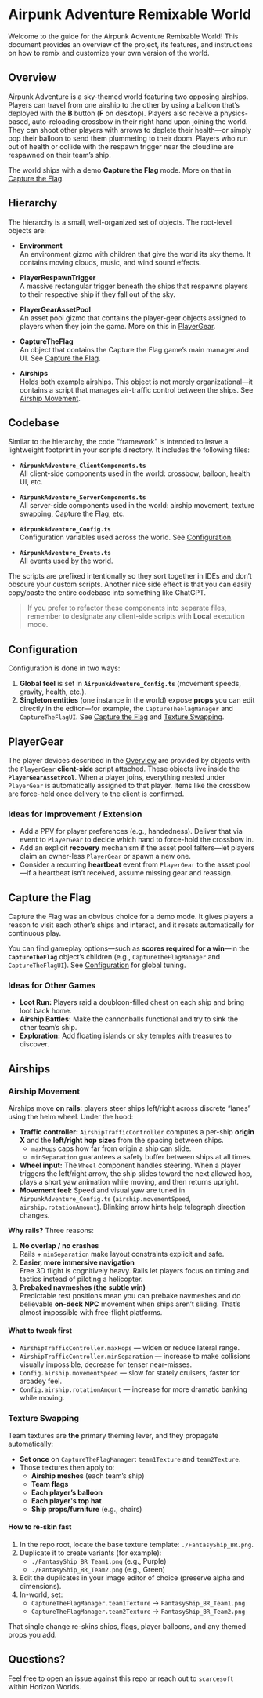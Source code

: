 # Airpunk Adventure Remixable World

Welcome to the guide for the Airpunk Adventure Remixable World! This document provides an overview of the project, its features, and instructions on how to remix and customize your own version of the world.

## Overview

Airpunk Adventure is a sky-themed world featuring two opposing airships. Players can travel from one airship to the other by using a balloon that’s deployed with the **B** button (**F** on desktop). Players also receive a physics-based, auto-reloading crossbow in their right hand upon joining the world. They can shoot other players with arrows to deplete their health—or simply pop their balloon to send them plummeting to their doom. Players who run out of health or collide with the respawn trigger near the cloudline are respawned on their team’s ship.

The world ships with a demo **Capture the Flag** mode. More on that in [Capture the Flag](#capture-the-flag).

## Hierarchy

The hierarchy is a small, well-organized set of objects. The root-level objects are:

- **Environment**  
  An environment gizmo with children that give the world its sky theme. It contains moving clouds, music, and wind sound effects.

- **PlayerRespawnTrigger**  
  A massive rectangular trigger beneath the ships that respawns players to their respective ship if they fall out of the sky.

- **PlayerGearAssetPool**  
  An asset pool gizmo that contains the player-gear objects assigned to players when they join the game. More on this in [PlayerGear](#playergear).

- **CaptureTheFlag**  
  An object that contains the Capture the Flag game’s main manager and UI. See [Capture the Flag](#capture-the-flag).

- **Airships**  
  Holds both example airships. This object is not merely organizational—it contains a script that manages air-traffic control between the ships. See [Airship Movement](#airship-movement).

## Codebase

Similar to the hierarchy, the code “framework” is intended to leave a lightweight footprint in your scripts directory. It includes the following files:

- **`AirpunkAdventure_ClientComponents.ts`**  
  All client-side components used in the world: crossbow, balloon, health UI, etc.

- **`AirpunkAdventure_ServerComponents.ts`**  
  All server-side components used in the world: airship movement, texture swapping, Capture the Flag, etc.

- **`AirpunkAdventure_Config.ts`**  
  Configuration variables used across the world. See [Configuration](#configuration).

- **`AirpunkAdventure_Events.ts`**  
  All events used by the world.

The scripts are prefixed intentionally so they sort together in IDEs and don’t obscure your custom scripts. Another nice side effect is that you can easily copy/paste the entire codebase into something like ChatGPT.

> If you prefer to refactor these components into separate files, remember to designate any client-side scripts with **Local** execution mode.

## Configuration

Configuration is done in two ways:

1. **Global feel** is set in **`AirpunkAdventure_Config.ts`** (movement speeds, gravity, health, etc.).  
2. **Singleton entities** (one instance in the world) expose **props** you can edit directly in the editor—for example, the `CaptureTheFlagManager` and `CaptureTheFlagUI`. See [Capture the Flag](#capture-the-flag) and [Texture Swapping](#texture-swapping).

## PlayerGear

The player devices described in the [Overview](#overview) are provided by objects with the `PlayerGear` **client-side** script attached. These objects live inside the **`PlayerGearAssetPool`**. When a player joins, everything nested under `PlayerGear` is automatically assigned to that player. Items like the crossbow are force-held once delivery to the client is confirmed.

### Ideas for Improvement / Extension
- Add a PPV for player preferences (e.g., handedness). Deliver that via event to `PlayerGear` to decide which hand to force-hold the crossbow in.
- Add an explicit **recovery** mechanism if the asset pool falters—let players claim an owner-less `PlayerGear` or spawn a new one.
- Consider a recurring **heartbeat** event from `PlayerGear` to the asset pool—if a heartbeat isn’t received, assume missing gear and reassign.

## Capture the Flag

Capture the Flag was an obvious choice for a demo mode. It gives players a reason to visit each other’s ships and interact, and it resets automatically for continuous play.

You can find gameplay options—such as **scores required for a win**—in the **`CaptureTheFlag`** object’s children (e.g., `CaptureTheFlagManager` and `CaptureTheFlagUI`). See [Configuration](#configuration) for global tuning.

### Ideas for Other Games

- **Loot Run:** Players raid a doubloon-filled chest on each ship and bring loot back home.  
- **Airship Battles:** Make the cannonballs functional and try to sink the other team’s ship.  
- **Exploration:** Add floating islands or sky temples with treasures to discover.

## Airships

### Airship Movement

Airships move **on rails**: players steer ships left/right across discrete “lanes” using the helm wheel. Under the hood:

- **Traffic controller:** `AirshipTrafficController` computes a per-ship **origin X** and the **left/right hop sizes** from the spacing between ships.  
  - `maxHops` caps how far from origin a ship can slide.  
  - `minSeparation` guarantees a safety buffer between ships at all times.
- **Wheel input:** The `Wheel` component handles steering. When a player triggers the left/right arrow, the ship slides toward the next allowed hop, plays a short yaw animation while moving, and then returns upright.
- **Movement feel:** Speed and visual yaw are tuned in `AirpunkAdventure_Config.ts` (`airship.movementSpeed`, `airship.rotationAmount`). Blinking arrow hints help telegraph direction changes.

**Why rails?** Three reasons:

1. **No overlap / no crashes**  
   Rails + `minSeparation` make layout constraints explicit and safe.
2. **Easier, more immersive navigation**  
   Free 3D flight is cognitively heavy. Rails let players focus on timing and tactics instead of piloting a helicopter.
3. **Prebaked navmeshes (the subtle win)**  
   Predictable rest positions mean you can prebake navmeshes and do believable **on-deck NPC** movement when ships aren’t sliding. That’s almost impossible with free-flight platforms.

#### What to tweak first

- `AirshipTrafficController.maxHops` — widen or reduce lateral range.  
- `AirshipTrafficController.minSeparation` — increase to make collisions visually impossible, decrease for tenser near-misses.  
- `Config.airship.movementSpeed` — slow for stately cruisers, faster for arcadey feel.  
- `Config.airship.rotationAmount` — increase for more dramatic banking while moving.

### Texture Swapping

Team textures are **the** primary theming lever, and they propagate automatically:

- **Set once** on `CaptureTheFlagManager`: `team1Texture` and `team2Texture`.  
- Those textures then apply to:
  - **Airship meshes** (each team’s ship)
  - **Team flags**
  - **Each player’s balloon**
  - **Each player's top hat**
  - **Ship props/furniture** (e.g., chairs)

#### How to re-skin fast

1. In the repo root, locate the base texture template: `./FantasyShip_BR.png`.  
2. Duplicate it to create variants (for example):  
   - `./FantasyShip_BR_Team1.png` (e.g., Purple)  
   - `./FantasyShip_BR_Team2.png` (e.g., Green)
3. Edit the duplicates in your image editor of choice (preserve alpha and dimensions).  
4. In-world, set:
   - `CaptureTheFlagManager.team1Texture` → `FantasyShip_BR_Team1.png`  
   - `CaptureTheFlagManager.team2Texture` → `FantasyShip_BR_Team2.png`

That single change re-skins ships, flags, player balloons, and any themed props you add.

## Questions?
Feel free to open an issue against this repo or reach out to `scarcesoft` within Horizon Worlds.